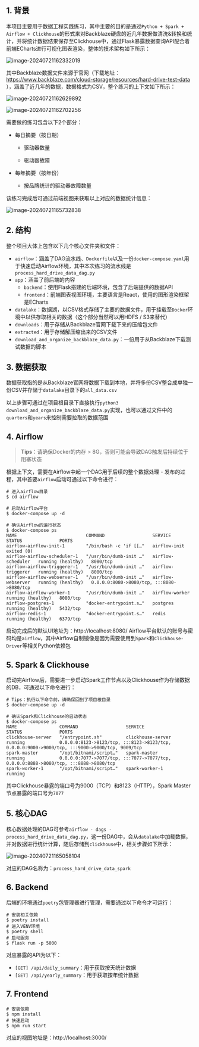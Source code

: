## 1. 背景

本项目主要用于数据工程实践练习，其中主要的目的是通过`Python + Spark + Airflow + Clickhouse`的形式来对Backblaze硬盘的近几年数据做清洗&转换和统计，并将统计数据结果保存至Clickhouse中，通过Flask暴露数据查询API配合着前端ECharts进行可视化图表渲染，整体的技术架构如下所示：

![image-20240721162332019](https://zchengb-images.oss-cn-shenzhen.aliyuncs.com/image-20240721162332019.png)

其中Backblaze数据文件来源于官网（下载地址：https://www.backblaze.com/cloud-storage/resources/hard-drive-test-data
），涵盖了近几年的数据，数据格式为CSV，整个练习的上下文如下所示：

![image-20240721162629892](https://zchengb-images.oss-cn-shenzhen.aliyuncs.com/image-20240721162629892.png)

![image-20240721162702256](https://zchengb-images.oss-cn-shenzhen.aliyuncs.com/image-20240721162702256.png)

需要做的练习包含以下2个部分：

- 每日摘要（按日期）

  - 驱动器数量

  - 驱动器故障

- 每年摘要（按年份）
  - 按品牌统计的驱动器故障数量

该练习完成后可通过前端视图来获取以上对应的数据统计信息：

![image-20240721165732838](https://zchengb-images.oss-cn-shenzhen.aliyuncs.com/image-20240721165732838.png)

## 2. 结构

整个项目大体上包含以下几个核心文件夹和文件：

- `airflow`：涵盖了DAG流水线、`Dockerfile`以及一份`docker-compose.yaml`用于快速启动Airflow环境，其中本次练习的流水线是`process_hard_drive_data_dag.py`
- `app`：涵盖了前后端的内容
  - `backend`：使用Flask搭建的后端环境，包含了后端提供的数据API
  - `frontend`：前端图表视图环境，主要语言是React，使用的图形渲染框架是ECharts
- `datalake`：数据湖，以CSV格式存储了主要的数据文件，用于挂载至`Docker`环境中以供存取相关的数据（这个部分当然可以用HDFS / S3来替代）
- `downloads`：用于存储从Backblaze官网下载下来的压缩包文件
- `extracted`：用于存储解压缩出来的CSV文件
- `download_and_organize_backblaze_data.py`：一份用于从Backblaze下载测试数据的脚本

## 3. 数据获取

 数据获取指的是从Backblaze官网将数据下载到本地，并将多份CSV整合成单独一份CSV并存储于`datalake`目录下的`all_data.csv`

以上步骤可通过在项目根目录下直接执行`python3 download_and_organize_backblaze_data.py`实现，也可以通过文件中的`quarters`和`years`来控制需要拉取的数据范围

## 4. Airflow

>**Tips**：请确保Docker的内存 > 8G，否则可能会导致DAG触发后持续位于阻塞状态

根据上下文，需要在Airflow中起一个DAG用于后续的整个数据处理 - 发布的过程，其中首要`airflow`启动可通过以下命令进行：

```shell
# 进入airflow目录
$ cd airflow

# 启动Airflow平台
$ docker-compose up -d

# 确认Airflow的运行状态
$ docker-compose ps
NAME                          COMMAND                  SERVICE             STATUS              PORTS
airflow-airflow-init-1        "/bin/bash -c 'if [[…"   airflow-init        exited (0)          
airflow-airflow-scheduler-1   "/usr/bin/dumb-init …"   airflow-scheduler   running (healthy)   8080/tcp
airflow-airflow-triggerer-1   "/usr/bin/dumb-init …"   airflow-triggerer   running (healthy)   8080/tcp
airflow-airflow-webserver-1   "/usr/bin/dumb-init …"   airflow-webserver   running (healthy)   0.0.0.0:8080->8080/tcp, :::8080->8080/tcp
airflow-airflow-worker-1      "/usr/bin/dumb-init …"   airflow-worker      running (healthy)   8080/tcp
airflow-postgres-1            "docker-entrypoint.s…"   postgres            running (healthy)   5432/tcp
airflow-redis-1               "docker-entrypoint.s…"   redis               running (healthy)   6379/tcp
```

启动完成后的默认UI地址为：http://localhost:8080/
Airflow平台默认的账号与密码均是`airflow`，其中Airflow自制镜像是因为需要使用到`Spark`和`Clickhouse-Driver`等相关Python依赖包

## 5. Spark & Clickhouse

启动完Airflow后，需要进一步启动Spark工作节点以及Clickhouse作为存储数据的DB，可通过以下命令进行：

```shell
# Tips：执行以下命令前，请确保回到了项目根目录
$ docker-compose up -d

# 确认Spark和Clickhouse的启动状态
$ docker-compose ps
NAME                COMMAND                  SERVICE             STATUS              PORTS
clickhouse-server   "/entrypoint.sh"         clickhouse-server   running             0.0.0.0:8123->8123/tcp, :::8123->8123/tcp, 0.0.0.0:9000->9000/tcp, :::9000->9000/tcp, 9009/tcp
spark-master        "/opt/bitnami/script…"   spark-master        running             0.0.0.0:7077->7077/tcp, :::7077->7077/tcp, 0.0.0.0:8888->8080/tcp, :::8888->8080/tcp
spark-worker-1      "/opt/bitnami/script…"   spark-worker-1      running 
```

其中Clickhouse暴露的端口号为9000（TCP）和8123（HTTP），Spark Master节点暴露的端口号为`7077`

## 5. 核心DAG

核心数据处理的DAG可参考`airflow - dags - process_hard_drive_data_dag.py`，这一份DAG中，会从`datalake`中加载数据，并对数据进行统计计算，随后存储到`clickhouse`中，相关步骤如下所示：

![image-20240721165058104](https://zchengb-images.oss-cn-shenzhen.aliyuncs.com/image-20240721165058104.png)

对应的DAG名称为：`process_hard_drive_data_spark`

## 6. Backend

后端的环境通过`poetry`包管理器进行管理，需要通过以下命令才可运行：

```shell
# 安装相关依赖
$ poetry install
# 进入VENV环境
$ poetry shell
# 启动服务
$ flask run -p 5000
```

对应暴露的API为以下：

- `[GET] /api/daily_summary`：用于获取按天统计数据
- `[GET] /api/yearly_summary`：用于获取按年统计数据

## 7. Frontend

```shell
# 安装依赖
$ npm install
# 快速启动
$ npm run start
```

对应的视图地址是：http://localhost:3000/
